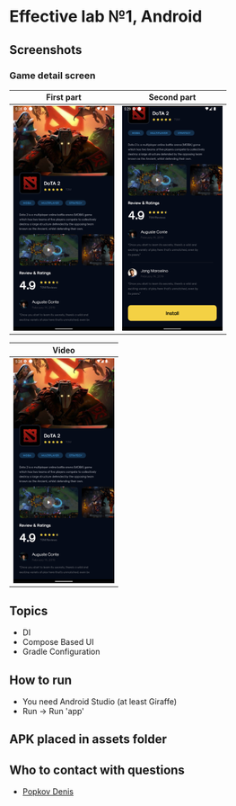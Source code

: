 # Effective lab №1, Android

## Screenshots

### Game detail screen

|                      First part                       |                      Second part                       |
|:-----------------------------------------------------:|:------------------------------------------------------:|
| <img src="assets/first_game_detail.png" height="400"> | <img src="assets/second_game_detail.png" height="400"> |


|                                                Video                                                |
|:---------------------------------------------------------------------------------------------------:|
| [<img src="assets/first_game_detail.png" height="400">](https://www.youtube.com/shorts/toYbKX4N39o) |

## Topics
* DI
* Compose Based UI
* Gradle Configuration

## How to run
* You need Android Studio (at least Giraffe)
* Run -> Run 'app'

## APK placed in assets folder

## Who to contact with questions
* [Popkov Denis](https://t.me/MolodoyDenis)
